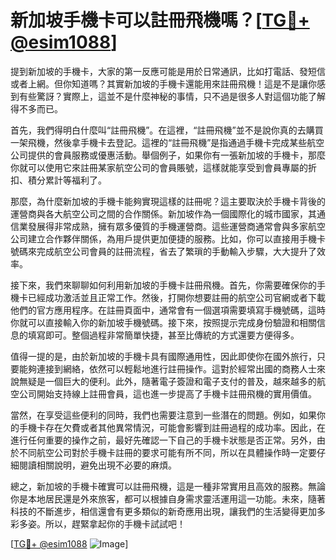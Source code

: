 # 新加坡手機卡可以註冊飛機嗎？[[TG💪+ @esim1088](https://t.me/s/esim1088)]

提到新加坡的手機卡，大家的第一反應可能是用於日常通訊，比如打電話、發短信或者上網。但你知道嗎？其實新加坡的手機卡還能用來註冊飛機！這是不是讓你感到有些驚訝？實際上，這並不是什麼神秘的事情，只不過是很多人對這個功能了解得不多而已。

首先，我們得明白什麼叫“註冊飛機”。在這裡，“註冊飛機”並不是說你真的去購買一架飛機，然後拿手機卡去登記。這裡的“註冊飛機”是指通過手機卡完成某些航空公司提供的會員服務或優惠活動。舉個例子，如果你有一張新加坡的手機卡，那麼你就可以使用它來註冊某家航空公司的會員賬號，這樣就能享受到會員專屬的折扣、積分累計等福利了。

那麼，為什麼新加坡的手機卡能夠實現這樣的註冊呢？這主要取決於手機卡背後的運營商與各大航空公司之間的合作關係。新加坡作為一個國際化的城市國家，其通信業發展得非常成熟，擁有眾多優質的手機運營商。這些運營商通常會與多家航空公司建立合作夥伴關係，為用戶提供更加便捷的服務。比如，你可以直接用手機卡號碼來完成航空公司會員的註冊流程，省去了繁瑣的手動輸入步驟，大大提升了效率。

接下來，我們來聊聊如何利用新加坡的手機卡註冊飛機。首先，你需要確保你的手機卡已經成功激活並且正常工作。然後，打開你想要註冊的航空公司官網或者下載他們的官方應用程序。在註冊頁面中，通常會有一個選項需要填寫手機號碼，這時你就可以直接輸入你的新加坡手機號碼。接下來，按照提示完成身份驗證和相關信息的填寫即可。整個過程非常簡單快捷，甚至比傳統的方式還要方便得多。

值得一提的是，由於新加坡的手機卡具有國際通用性，因此即使你在國外旅行，只要能夠連接到網絡，依然可以輕鬆地進行註冊操作。這對於經常出國的商務人士來說無疑是一個巨大的便利。此外，隨著電子簽證和電子支付的普及，越來越多的航空公司開始支持線上註冊會員，這也進一步提高了手機卡註冊飛機的實用價值。

當然，在享受這些便利的同時，我們也需要注意到一些潛在的問題。例如，如果你的手機卡存在欠費或者其他異常情況，可能會影響到註冊過程的成功率。因此，在進行任何重要的操作之前，最好先確認一下自己的手機卡狀態是否正常。另外，由於不同航空公司對於手機卡註冊的要求可能有所不同，所以在具體操作時一定要仔細閱讀相關說明，避免出現不必要的麻煩。

總之，新加坡的手機卡確實可以註冊飛機，這是一種非常實用且高效的服務。無論你是本地居民還是外來旅客，都可以根據自身需求靈活運用這一功能。未來，隨著科技的不斷進步，相信還會有更多類似的新奇應用出現，讓我們的生活變得更加多彩多姿。所以，趕緊拿起你的手機卡試試吧！

[[TG💪+ @esim1088](https://t.me/s/esim1088) ![Image](https://i.postimg.cc/4NQfJmqS/Snipaste-2025-05-13-00-14-12.png)]